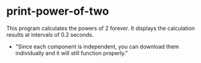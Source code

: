 # print-power-of-two
This program calculates the powers of 2 forever. It displays the calculation results at intervals of 0.2 seconds.
+ "Since each component is independent, you can download them individually and it will still function properly."
